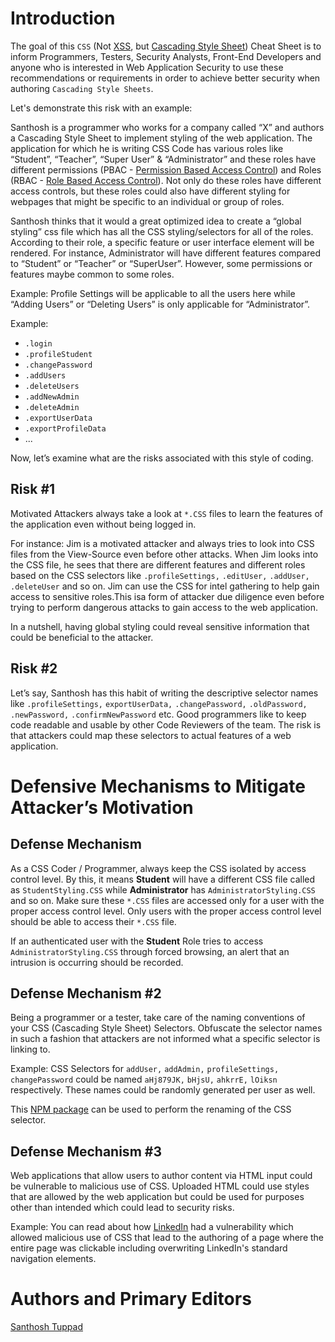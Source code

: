 # Introduction

The goal of this `CSS` (Not [XSS](XSS_(Cross_Site_Scripting)_Prevention_Cheat_Sheet.md), but [Cascading Style Sheet](https://www.w3schools.com/css/css_intro.asp)) Cheat Sheet is to inform Programmers, Testers, Security Analysts, Front-End Developers and anyone who is interested in Web Application Security to use these recommendations or requirements in order to achieve better security when authoring `Cascading Style Sheets`.

Let's demonstrate this risk with an example:

Santhosh is a programmer who works for a company called “X” and authors a Cascading Style Sheet to implement styling of the web application. The application for which he is writing CSS Code has various roles like “Student”, “Teacher”, “Super User” & “Administrator” and these roles have different permissions (PBAC - [Permission Based Access Control](Access_Control_Cheat_Sheet.md)) and Roles (RBAC - [Role Based Access Control](Access_Control_Cheat_Sheet.md)). Not only do these roles have different access controls, but these roles could also have different styling for webpages that might be specific to an individual or group of roles.

Santhosh thinks that it would a great optimized idea to create a “global styling” css file which has all the CSS styling/selectors for all of the roles. According to their role, a specific feature or user interface element will be rendered. For instance, Administrator will have different features compared to “Student” or “Teacher” or “SuperUser”. However, some permissions or features maybe common to some roles.

Example: Profile Settings will be applicable to all the users here while “Adding Users” or “Deleting Users” is only applicable for “Administrator”.

Example:

- `.login`
- `.profileStudent`
- `.changePassword`
- `.addUsers`
- `.deleteUsers`
- `.addNewAdmin`
- `.deleteAdmin`
- `.exportUserData`
- `.exportProfileData`
- ...

Now, let’s examine what are the risks associated with this style of coding.

## Risk \#1

Motivated Attackers always take a look at `*.CSS` files to learn the features of the application even without being logged in.

For instance: Jim is a motivated attacker and always tries to look into CSS files from the View-Source even before other attacks. When Jim looks into the CSS file, he sees that there are different features and different roles based on the CSS selectors like `.profileSettings,` `.editUser,` `.addUser,` `.deleteUser` and so on. Jim can use the CSS for intel gathering to help gain access to sensitive roles.This isa form of attacker due diligence even before trying to perform dangerous attacks to gain access to the web application.

In a nutshell, having global styling could reveal sensitive information that could be beneficial to the attacker.

## Risk \#2

Let’s say, Santhosh has this habit of writing the descriptive selector names like `.profileSettings,` `exportUserData,` `.changePassword,` `.oldPassword,` `.newPassword,` `.confirmNewPassword` etc. Good programmers like to keep code readable and usable by other Code Reviewers of the team. The risk is that attackers could map these selectors to actual features of a web application.

# Defensive Mechanisms to Mitigate Attacker’s Motivation

## Defense Mechanism

As a CSS Coder / Programmer, always keep the CSS isolated by access control level. By this, it means **Student** will have a different CSS file called as `StudentStyling.CSS` while **Administrator** has `AdministratorStyling.CSS` and so on. Make sure these `*.CSS` files are accessed only for a user with the proper access control level. Only users with the proper access control level should be able to access their `*.CSS` file.

If an authenticated user with the **Student** Role tries to access `AdministratorStyling.CSS` through forced browsing, an alert that an intrusion is occurring should be recorded.

## Defense Mechanism \#2

Being a programmer or a tester, take care of the naming conventions of your CSS (Cascading Style Sheet) Selectors. Obfuscate the selector names in such a fashion that attackers are not informed what a specific selector is linking to.

Example: CSS Selectors for `addUser,` `addAdmin,` `profileSettings,` `changePassword` could be named `aHj879JK,` `bHjsU,` `ahkrrE,` `lOiksn` respectively. These names could be randomly generated per user as well.

This [NPM package](https://www.npmjs.com/package/rename-css-selectors) can be used to perform the renaming of the CSS selector.

## Defense Mechanism \#3

Web applications that allow users to author content via HTML input could be vulnerable to malicious use of CSS. Uploaded HTML could use styles that are allowed by the web application but could be used for purposes other than intended which could lead to security risks.

Example: You can read about how [LinkedIn](https://www.scmagazineuk.com/style-sheet-vulnerability-allowed-attacker-hijack-linkedin-pages/article/1479529) had a vulnerability which allowed malicious use of CSS that lead to the authoring of a page where the entire page was clickable including overwriting LinkedIn's standard navigation elements.

# Authors and Primary Editors

[Santhosh Tuppad](https://twitter.com/santhoshst)
